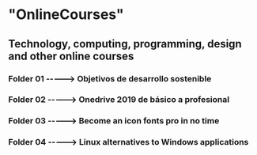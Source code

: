 # "OnlineCourses"
## Technology, computing, programming, design and other online courses
### Folder 01 -----> Objetivos de desarrollo sostenible
### Folder 02 -----> Onedrive 2019 de básico a profesional
### Folder 03 -----> Become an icon fonts pro in no time
### Folder 04 -----> Linux alternatives to Windows applications